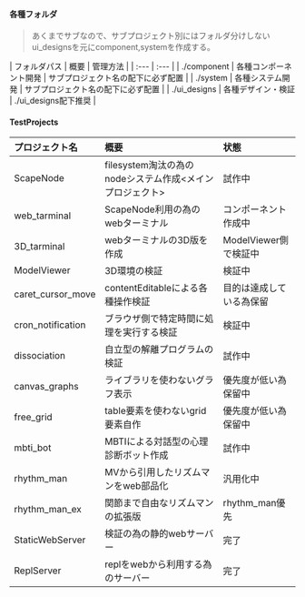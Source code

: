 #### 各種フォルダ
> あくまでサブなので、サブプロジェクト別にはフォルダ分けしない
> ui_designsを元にcomponent,systemを作成する。

| フォルダパス | 概要 | 管理方法 |
| :--- | :--- |
| ./component | 各種コンポーネント開発 | サブプロジェクト名の配下に必ず配置 |
| ./system | 各種システム開発 | サブプロジェクト名の配下に必ず配置 |
| ./ui_designs | 各種デザイン・検証 | ./ui_designs配下推奨 |

#### TestProjects

|プロジェクト名 | 概要 | 状態|
|:--- | :--- | :--- |
|ScapeNode | filesystem淘汰の為のnodeシステム作成<メインプロジェクト> | 試作中|
|web_tarminal | ScapeNode利用の為のwebターミナル | コンポーネント作成中|
|3D_tarminal | webターミナルの3D版を作成 | ModelViewer側で検証中|
|ModelViewer | 3D環境の検証 | 検証中|
|caret_cursor_move | contentEditableによる各種操作検証 | 目的は達成している為保留|
|cron_notification | ブラウザ側で特定時間に処理を実行する検証 | 検証中|
|dissociation | 自立型の解離プログラムの検証 | 試作中|
|canvas_graphs | ライブラリを使わないグラフ表示 | 優先度が低い為保留中|
|free_grid | table要素を使わないgrid要素自作 | 優先度が低い為保留中|
|mbti_bot | MBTIによる対話型の心理診断ボット作成 | 試作中|
|rhythm_man | MVから引用したリズムマンをweb部品化 | 汎用化中|
|rhythm_man_ex | 関節まで自由なリズムマンの拡張版 | rhythm_man優先|
|StaticWebServer | 検証の為の静的webサーバー | 完了|
|ReplServer | replをwebから利用する為のサーバー | 完了|
